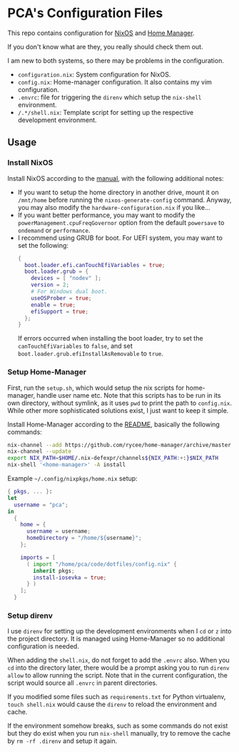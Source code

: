 # PCA's Configuration Files
This repo contains configuration for [NixOS](https://nixos.org/) and [Home Manager](https://github.com/rycee/home-manager).

If you don't know what are they, you really should check them out.

I am new to both systems, so there may be problems in the configuration.

* `configuration.nix`: System configuration for NixOS.
* `config.nix`: Home-manager configuration. It also contains my vim
  configuration.
* `.envrc`: file for triggering the `direnv` which setup the `nix-shell`
  environment.
* `/.*/shell.nix`: Template script for setting up the respective development
  environment.

## Usage
### Install NixOS
Install NixOS according to the [manual](https://nixos.org/nixos/manual/index.html#sec-installation), with the following additional notes:

* If you want to setup the home directory in another drive, mount it on
  `/mnt/home` before running the `nixos-generate-config` command.
  Anyway, you may also modify the `hardware-configuration.nix` if you like...
* If you want better performance, you may want to modify the
  `powerManagement.cpuFreqGovernor` option from the default `powersave` to
  `ondemand` or `performance`.
* I recommend using GRUB for boot.
  For UEFI system, you may want to set the following:
  ```nix
  {
    boot.loader.efi.canTouchEfiVariables = true;
    boot.loader.grub = {
      devices = [ "nodev" ];
      version = 2;
      # For Windows dual boot.
      useOSProber = true;
      enable = true;
      efiSupport = true;
    };
  }
  ```
  If errors occurred when installing the boot loader, try to set the
  `canTouchEfiVariables` to `false`, and set
  `boot.loader.grub.efiInstallAsRemovable` to `true`.

### Setup Home-Manager
First, run the `setup.sh`, which would setup the nix scripts for home-manager,
handle user name etc. Note that this scripts has to be run in its own directory,
without symlink, as it uses `pwd` to print the path to `config.nix`. While other
more sophisticated solutions exist, I just want to keep it simple.

Install Home-Manager according to the [README](https://github.com/rycee/home-manager/blob/master/README.md), basically the following commands:

```bash
nix-channel --add https://github.com/rycee/home-manager/archive/master.tar.gz home-manager
nix-channel --update
export NIX_PATH=$HOME/.nix-defexpr/channels${NIX_PATH:+:}$NIX_PATH
nix-shell '<home-manager>' -A install
```

Example `~/.config/nixpkgs/home.nix` setup:
```nix
{ pkgs, ... }:
let
  username = "pca";
in
  {
    home = {
      username = username;
      homeDirectory = "/home/${username}";
    };

    imports = [
      ( import "/home/pca/code/dotfiles/config.nix" {
        inherit pkgs;
        install-iosevka = true;
      } )
    ];
  }
```

### Setup direnv
I use `direnv` for setting up the development environments when I `cd` or `z`
into the project directory. It is managed using Home-Manager so no additional
configuration is needed.

When adding the `shell.nix`, do not forget to add the `.envrc` also. When you
`cd` into the directory later, there would be a prompt asking you to run `direnv
allow` to allow running the script. Note that in the current configuration, the
script would source all `.envrc` in parent directories.

If you modified some files such as `requirements.txt` for Python virtualenv,
`touch shell.nix` would cause the `direnv` to reload the environment and cache.

If the environment somehow breaks, such as some commands do not exist but they
do exist when you run `nix-shell` manually, try to remove the cache by `rm -rf
.direnv` and setup it again.

